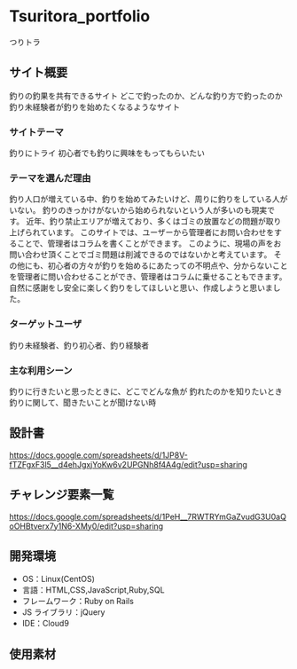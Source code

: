 # Tsuritora_portfolio
つりトラ

## サイト概要

釣りの釣果を共有できるサイト
どこで釣ったのか、どんな釣り方で釣ったのか
釣り未経験者が釣りを始めたくなるようなサイト


### サイトテーマ

釣りにトライ
初心者でも釣りに興味をもってもらいたい

### テーマを選んだ理由

釣り人口が増えている中、釣りを始めてみたいけど、周りに釣りをしている人がいない。
釣りのきっかけがないから始められないという人が多いのも現実です。
近年、釣り禁止エリアが増えており、多くはゴミの放置などの問題が取り上げられています。
このサイトでは、ユーザーから管理者にお問い合わせをすることで、管理者はコラムを書くことができます。
このように、現場の声をお問い合わせ頂くことでゴミ問題は削減できるのではないかと考えています。
その他にも、初心者の方々が釣りを始めるにあたっての不明点や、分からないことを管理者に問い合わせることができ、管理者はコラムに乗せることもできます。
自然に感謝をし安全に楽しく釣りをしてほしいと思い、作成しようと思いました。



### ターゲットユーザ

釣り未経験者、釣り初心者、釣り経験者

### 主な利用シーン

釣りに行きたいと思ったときに、どこでどんな魚が
釣れたのかを知りたいとき
釣りに関して、聞きたいことが聞けない時

## 設計書

https://docs.google.com/spreadsheets/d/1JP8V-fTZFgxF3l5__d4ehJgxjYoKw6v2UPGNh8f4A4g/edit?usp=sharing

## チャレンジ要素一覧

https://docs.google.com/spreadsheets/d/1PeH__7RWTRYmGaZvudG3U0aQoOHBtverx7y1N6-XMy0/edit?usp=sharing

## 開発環境

- OS：Linux(CentOS)
- 言語：HTML,CSS,JavaScript,Ruby,SQL
- フレームワーク：Ruby on Rails
- JS ライブラリ：jQuery
- IDE：Cloud9

## 使用素材

